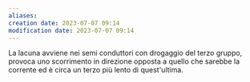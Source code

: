 ```yaml
---
aliases: 
creation date: 2023-07-07 09:14
modification date: 2023-07-07 09:14
---
```


La lacuna avviene nei semi conduttori con drogaggio del terzo gruppo, provoca uno scorrimento in direzione opposta a quello che sarebbe la corrente ed è circa un terzo più lento di quest'ultima.

